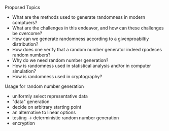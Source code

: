 
Proposed Topics
- What are the methods used to generate randomness in modern comptuers?
- What are the challenges in this endeavor, and how can these challenges be overcome?
- How can we generate randomness according to a givenproabiltiy distribution?
- How does one verify that a random number generator indeed rpodeces random numbers?
- Why do we need random number generation?
- How is randomness used in statistical analysis and/or in computer simulation?
- How is randomness used in cryptography?



Usage for random number generation
- uniformly select representative data
- "data" generation
- decide on arbitrary starting point 
- an alternative to linear options
- testing -> deterministic random number generation
- encryption

